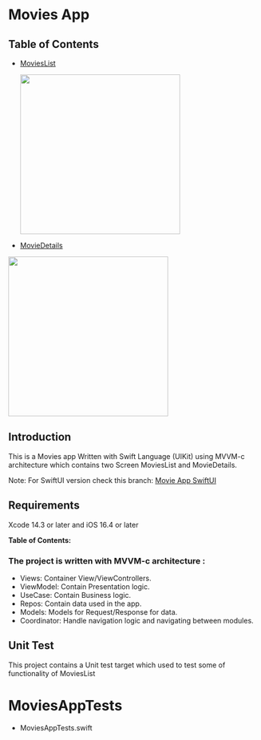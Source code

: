 # Movies App
## Table of Contents
- [MoviesList](#MoviesList)
  
  <img src="https://github.com/muhammedm22/yassir-movies-app/assets/6264217/84c3297b-4bb0-4587-8617-9d4ee71a121e" width="320">

- [MovieDetails](#MovieDetails)
<img src="https://github.com/muhammedm22/yassir-movies-app/assets/6264217/ec64631c-b7ff-495b-b62b-d0fea7fc5f6f)" width="320">
  
 ## Introduction
 This is a Movies app Written with Swift Language (UIKit)  using MVVM-c architecture which contains two Screen MoviesList and MovieDetails.

Note: For SwiftUI version check this branch:
<a href="https://github.com/muhammedm22/yassir-movies-app/tree/SwiftUIMovies"> Movie App SwiftUI </a>

 ## Requirements
 Xcode 14.3 or later and iOS 16.4 or later  

 **Table of Contents:**

### The project is written with MVVM-c architecture :
- Views: Container View/ViewControllers.
- ViewModel: Contain Presentation logic.
- UseCase: Contain Business logic.
- Repos: Contain data used in the app.
- Models: Models for Request/Response for data.
- Coordinator: Handle navigation logic and navigating between modules.

## Unit Test
This project contains a Unit test target which used to test some of functionality of MoviesList
# MoviesAppTests
- MoviesAppTests.swift
